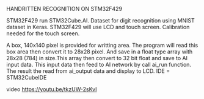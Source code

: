 HANDRITTEN RECOGNITION ON STM32F429

STM32F429 run STM32Cube.AI. Dataset for digit recognition using MNIST dataset in Keras.
STM32F429 will use LCD and touch screen. Calibration needed for the touch screen.

A box, 140x140 pixel is provided for writting area. The program will read this box area then convert it to 28x28 pixel. And save in a float type array with 28x28 (784) in size.This array then convert to 32 bit float and save to AI input data.
This input data then feed to AI network by call ai_run function.
The result the read from ai_output data and display to LCD.
IDE = STM32CubeIDE

video https://youtu.be/tkzUW-2sKvI
